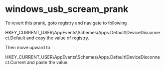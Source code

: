 # windows_usb_scream_prank
 To revert this prank, goto registry and navigate to following 

  HKEY_CURRENT_USER\AppEvents\Schemes\Apps\.Default\DeviceDisconnect\.Default and copy the value of registry.
 
 Then move upward to 
 
  HKEY_CURRENT_USER\AppEvents\Schemes\Apps\.Default\DeviceDisconnect\.Current  and paste the value.
